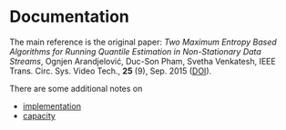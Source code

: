 Documentation
=============

The main reference is the original paper: _Two Maximum Entropy
Based Algorithms for Running Quantile Estimation in Non-Stationary
Data Streams_, Ognjen Arandjelović, Duc-Son Pham, Svetha Venkatesh,
IEEE Trans. Circ. Sys. Video Tech., **25** (9), Sep. 2015
([DOI](https://doi.org/10.1109/TCSVT.2014.2376137)).

There are some additional notes on
- [implementation](implementation.md)
- [capacity](capacity.md)
